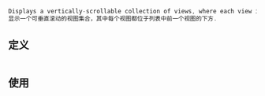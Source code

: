 ```java
Displays a vertically-scrollable collection of views, where each view is positioned immediately below the previous view in the list. 
显示一个可垂直滚动的视图集合，其中每个视图都位于列表中前一个视图的下方.
```

## 定义

```xml

```

## 使用



